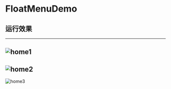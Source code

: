 # FloatMenuDemo

## 运行效果

---
![home1](http://oseklscmm.bkt.clouddn.com/demon/other/foat1.gif)
----
![home2](http://oseklscmm.bkt.clouddn.com/demon/other/float2.gif)
----
![home3](http://oseklscmm.bkt.clouddn.com/demon/other/float3.gif)
